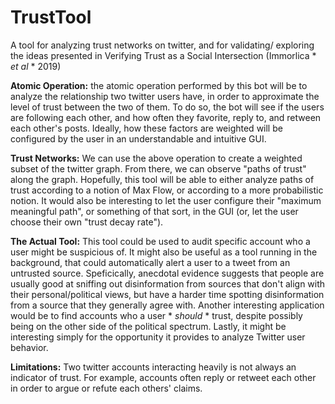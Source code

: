 # TrustTool
A tool for analyzing trust networks on twitter, and for validating/ exploring the ideas presented in Verifying Trust as a Social Intersection (Immorlica * *et al* * 2019) 

**Atomic Operation:** the atomic operation performed by this bot will be to analyze the relationship two twitter users have, in order to approximate the level of trust between the two of them. To do so, the bot will see if the users are following each other, and how often they favorite, reply to, and retween each other's posts. Ideally, how these factors are weighted will be configured by the user in an understandable and intuitive GUI.

**Trust Networks:** We can use the above operation to create a weighted subset of the twitter graph. From there, we can observe "paths of trust" along the graph. Hopefully, this tool will be able to either analyze paths of trust according to a notion of Max Flow, or according to a more probabilistic notion. It would also be interesting to let the user configure their "maximum meaningful path", or something of that sort, in the GUI (or, let the user choose their own "trust decay rate").

**The Actual Tool:** This tool could be used to audit specific account who a user might be suspicious of. It might also be useful as a tool running in the background, that could automatically alert a user to a tweet from an untrusted source. Speficically, anecdotal evidence suggests that people are usually good at sniffing out disinformation from sources that don't align with their personal/political views, but have a harder time spotting disinformation from a source that they generally agree with. Another interesting application would be to find accounts who a user * *should* * trust, despite possibly being on the other side of the political spectrum. Lastly, it might be interesting simply for the opportunity it provides to analyze Twitter user behavior.

**Limitations:** Two twitter accounts interacting heavily is not always an indicator of trust. For example, accounts often reply or retweet each other in order to argue or refute each others' claims. 
